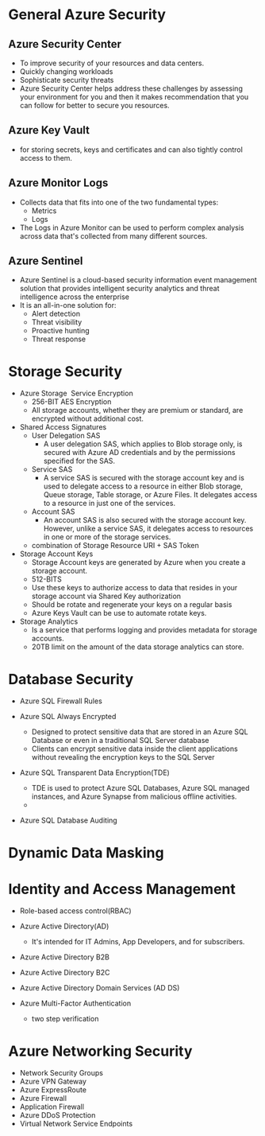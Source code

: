 # General Azure Security

## Azure Security Center

- To improve security of your resources and data centers.
- Quickly changing workloads
- Sophisticate security threats
- Azure Security Center helps address these challenges by assessing your environment for you and then it makes recommendation that you can follow for better to secure you resources.


## Azure Key Vault

- for storing secrets, keys and certificates and can also tightly control access to them.
  

## Azure Monitor Logs

- Collects data that fits into one of the two fundamental types:
	- Metrics
	- Logs
- The Logs in Azure Monitor can be used to perform complex analysis across data that's collected from many different sources.



## Azure Sentinel

- Azure Sentinel is a cloud-based security information event management solution that provides intelligent security analytics and threat intelligence across the enterprise
- It is an all-in-one solution for:
	- Alert detection
	- Threat visibility
	- Proactive hunting
	- Threat response



# Storage Security

- Azure Storage  Service Encryption
	- 256-BIT AES Encryption
	- All storage accounts, whether they are premium or standard, are encrypted without additional cost. 
- Shared Access Signatures
	- User Delegation SAS
		- A user delegation SAS, which applies to Blob storage only, is secured with Azure AD credentials and by the permissions specified for the SAS. 
	- Service SAS
		- A service SAS is secured with the storage account key and is used to delegate access to a resource in either Blob storage, Queue storage, Table storage, or Azure Files. It delegates access to a resource in just one of the services.
	- Account SAS
		- An account SAS is also secured with the storage account key. However, unlike a service SAS, it delegates access to resources in one or more of the storage services.
	- combination of Storage Resource URI + SAS Token
- Storage Account Keys
	- Storage Account keys are generated by Azure when you create a storage account.
	- 512-BITS
	- Use these keys to authorize access to data that resides in your storage account via Shared Key authorization
	- Should be rotate and regenerate your keys on a regular basis
	- Azure Keys Vault can be use to automate rotate keys.
- Storage Analytics
	- Is a service that performs logging and provides metadata for storage accounts.
	- 20TB limit on the amount of the data storage analytics can store.


# Database Security

- Azure SQL Firewall Rules

- Azure SQL Always Encrypted
	- Designed to protect sensitive data that are stored in an Azure SQL Database or even in a traditional SQL Server database
	- Clients can encrypt sensitive data inside the client applications without revealing the encryption keys to the SQL Server
- Azure SQL Transparent Data Encryption(TDE)
	- TDE is used to protect Azure SQL Databases, Azure SQL managed instances, and Azure Synapse from malicious offline activities.
	- 

- Azure SQL Database Auditing

# Dynamic Data Masking


# Identity and Access Management

- Role-based access control(RBAC)

- Azure Active Directory(AD)
	- It's intended for IT Admins, App Developers, and for subscribers.
	  
- Azure Active Directory B2B

-  Azure Active Directory B2C

- Azure Active Directory Domain Services (AD DS)
- Azure Multi-Factor Authentication
	- two step verification


# Azure Networking Security

- Network Security Groups
- Azure VPN Gateway
- Azure ExpressRoute
- Azure Firewall
- Application Firewall
- Azure DDoS Protection
- Virtual Network Service Endpoints
